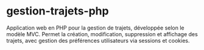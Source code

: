 # gestion-trajets-php
Application web en PHP pour la gestion de trajets, développée selon le modèle MVC. Permet la création, modification, suppression et affichage des trajets, avec gestion des préférences utilisateurs via sessions et cookies.
